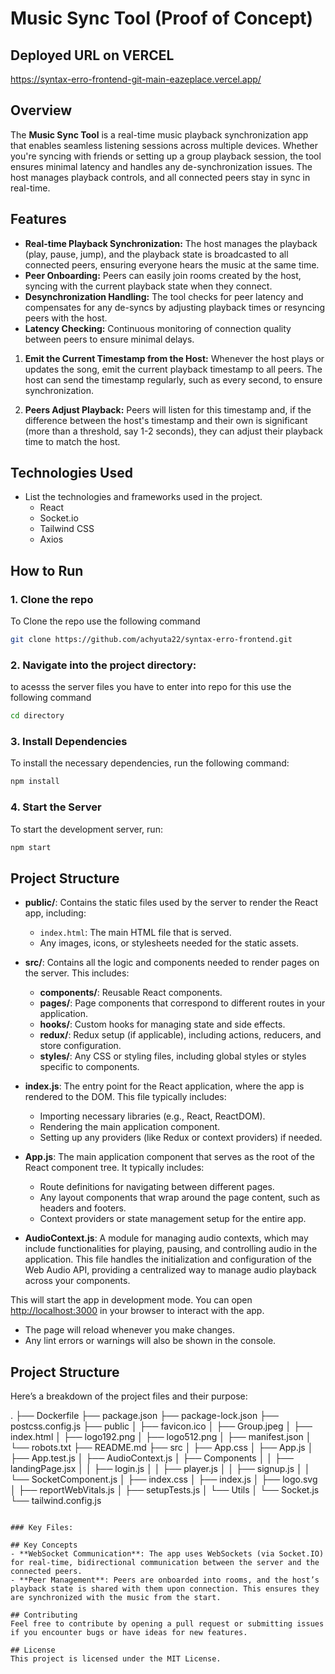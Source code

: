 # Music Sync Tool (Proof of Concept)

## Deployed URL on VERCEL
https://syntax-erro-frontend-git-main-eazeplace.vercel.app/

## Overview
The **Music Sync Tool** is a real-time music playback synchronization app that enables seamless listening sessions across multiple devices. Whether you're syncing with friends or setting up a group playback session, the tool ensures minimal latency and handles any de-synchronization issues. The host manages playback controls, and all connected peers stay in sync in real-time.

## Features
- **Real-time Playback Synchronization:** The host manages the playback (play, pause, jump), and the playback state is broadcasted to all connected peers, ensuring everyone hears the music at the same time.
- **Peer Onboarding:** Peers can easily join rooms created by the host, syncing with the current playback state when they connect.
- **Desynchronization Handling:** The tool checks for peer latency and compensates for any de-syncs by adjusting playback times or resyncing peers with the host.
- **Latency Checking:** Continuous monitoring of connection quality between peers to ensure minimal delays.
1. **Emit the Current Timestamp from the Host:**
   Whenever the host plays or updates the song, emit the current playback timestamp to all peers. The host can send the timestamp regularly, such as every second, to ensure synchronization.

2. **Peers Adjust Playback:**
   Peers will listen for this timestamp and, if the difference between the host's timestamp and their own is significant (more than a threshold, say 1-2 seconds), they can adjust their playback time to match the host.

## Technologies Used

- List the technologies and frameworks used in the project.
  - React
  - Socket.io
  - Tailwind CSS
  - Axios
    
## How to Run

### 1. Clone the repo
To Clone the repo use the following command
```bash
git clone https://github.com/achyuta22/syntax-erro-frontend.git
```

### 2. Navigate into the project directory:
to acesss the server files you have to enter into repo for this use the following command

```bash
cd directory
```

### 3. Install Dependencies
To install the necessary dependencies, run the following command:
```bash
npm install
```

### 4. Start the Server
To start the development server, run:
```bash
npm start
```
## Project Structure

- **public/**: Contains the static files used by the server to render the React app, including:
  - `index.html`: The main HTML file that is served.
  - Any images, icons, or stylesheets needed for the static assets.

- **src/**: Contains all the logic and components needed to render pages on the server. This includes:
  - **components/**: Reusable React components.
  - **pages/**: Page components that correspond to different routes in your application.
  - **hooks/**: Custom hooks for managing state and side effects.
  - **redux/**: Redux setup (if applicable), including actions, reducers, and store configuration.
  - **styles/**: Any CSS or styling files, including global styles or styles specific to components.

- **index.js**: The entry point for the React application, where the app is rendered to the DOM. This file typically includes:
  - Importing necessary libraries (e.g., React, ReactDOM).
  - Rendering the main application component.
  - Setting up any providers (like Redux or context providers) if needed.

- **App.js**: The main application component that serves as the root of the React component tree. It typically includes:
  - Route definitions for navigating between different pages.
  - Any layout components that wrap around the page content, such as headers and footers.
  - Context providers or state management setup for the entire app.

- **AudioContext.js**: A module for managing audio contexts, which may include functionalities for playing, pausing, and controlling audio in the application. This file handles the initialization and configuration of the Web Audio API, providing a centralized way to manage audio playback across your components.

This will start the app in development mode. You can open [http://localhost:3000](http://localhost:3000) in your browser to interact with the app.

- The page will reload whenever you make changes.
- Any lint errors or warnings will also be shown in the console.

## Project Structure
Here’s a breakdown of the project files and their purpose:


.
├── Dockerfile
├── package.json
├── package-lock.json
├── postcss.config.js
├── public
│   ├── favicon.ico
│   ├── Group.jpeg
│   ├── index.html
│   ├── logo192.png
│   ├── logo512.png
│   ├── manifest.json
│   └── robots.txt
├── README.md
├── src
│   ├── App.css
│   ├── App.js
│   ├── App.test.js
│   ├── AudioContext.js
│   ├── Components
│   │   ├── landingPage.jsx
│   │   ├── login.js
│   │   ├── player.js
│   │   ├── signup.js
│   │   └── SocketComponent.js
│   ├── index.css
│   ├── index.js
│   ├── logo.svg
│   ├── reportWebVitals.js
│   ├── setupTests.js
│   └── Utils
│       └── Socket.js
└── tailwind.config.js

```

### Key Files:

## Key Concepts
- **WebSocket Communication**: The app uses WebSockets (via Socket.IO) for real-time, bidirectional communication between the server and the connected peers.
- **Peer Management**: Peers are onboarded into rooms, and the host’s playback state is shared with them upon connection. This ensures they are synchronized with the music from the start.

## Contributing
Feel free to contribute by opening a pull request or submitting issues if you encounter bugs or have ideas for new features.

## License
This project is licensed under the MIT License.
